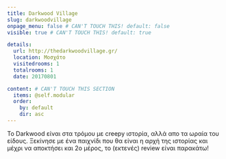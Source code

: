 ```yaml
---
title: Darkwood Village
slug: darkwoodvillage
onpage_menu: false # CAN'T TOUCH THIS! default: false
visible: true # CAN'T TOUCH THIS! default: true

details:
  url: http://thedarkwoodvillage.gr/
  location: Μοσχάτο
  visitedrooms: 1
  totalrooms: 1
  date: 20170801

content: # CAN'T TOUCH THIS SECTION
  items: @self.modular
  order:
    by: default
    dir: asc
---
```


Το Darkwood είναι στα τρόμου με creepy ιστορία, αλλά απο τα ωραία του είδους. Ξεκίνησε με ένα παιχνίδι που θα είναι η αρχή της ιστορίας και μέχρι να αποκτήσει και 2ο μέρος,
το (εκτενές) review είναι παρακάτω!
